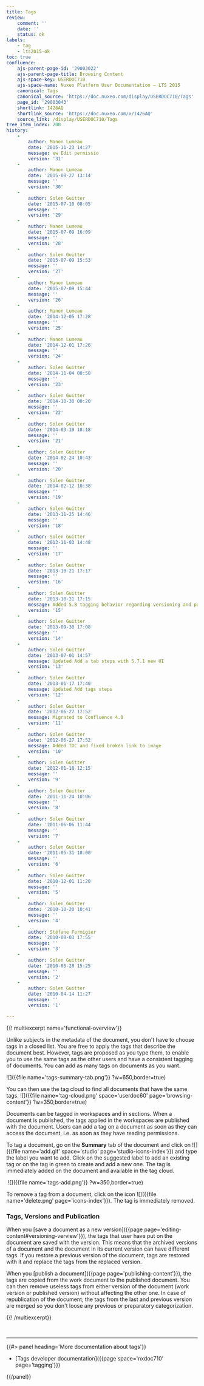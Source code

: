 ```yaml
---
title: Tags
review:
    comment: ''
    date: ''
    status: ok
labels:
    - tag
    - lts2015-ok
toc: true
confluence:
    ajs-parent-page-id: '29003022'
    ajs-parent-page-title: Browsing Content
    ajs-space-key: USERDOC710
    ajs-space-name: Nuxeo Platform User Documentation — LTS 2015
    canonical: Tags
    canonical_source: 'https://doc.nuxeo.com/display/USERDOC710/Tags'
    page_id: '29003043'
    shortlink: I426AQ
    shortlink_source: 'https://doc.nuxeo.com/x/I426AQ'
    source_link: /display/USERDOC710/Tags
tree_item_index: 200
history:
    -
        author: Manon Lumeau
        date: '2015-11-23 14:27'
        message: ew Edit permissio
        version: '31'
    -
        author: Manon Lumeau
        date: '2015-08-27 13:14'
        message: ''
        version: '30'
    -
        author: Solen Guitter
        date: '2015-07-10 08:05'
        message: ''
        version: '29'
    -
        author: Manon Lumeau
        date: '2015-07-09 16:09'
        message: ''
        version: '28'
    -
        author: Solen Guitter
        date: '2015-07-09 15:53'
        message: ''
        version: '27'
    -
        author: Manon Lumeau
        date: '2015-07-09 15:44'
        message: ''
        version: '26'
    -
        author: Manon Lumeau
        date: '2014-12-05 17:28'
        message: ''
        version: '25'
    -
        author: Manon Lumeau
        date: '2014-12-01 17:26'
        message: ''
        version: '24'
    -
        author: Solen Guitter
        date: '2014-11-04 00:58'
        message: ''
        version: '23'
    -
        author: Solen Guitter
        date: '2014-10-30 00:20'
        message: ''
        version: '22'
    -
        author: Solen Guitter
        date: '2014-03-10 18:18'
        message: ''
        version: '21'
    -
        author: Solen Guitter
        date: '2014-02-24 10:43'
        message: ''
        version: '20'
    -
        author: Solen Guitter
        date: '2014-02-12 10:38'
        message: ''
        version: '19'
    -
        author: Solen Guitter
        date: '2013-11-25 14:46'
        message: ''
        version: '18'
    -
        author: Solen Guitter
        date: '2013-11-03 14:48'
        message: ''
        version: '17'
    -
        author: Solen Guitter
        date: '2013-10-21 17:17'
        message: ''
        version: '16'
    -
        author: Solen Guitter
        date: '2013-10-21 17:15'
        message: Added 5.8 tagging behavior regarding versioning and publication
        version: '15'
    -
        author: Solen Guitter
        date: '2013-09-30 17:08'
        message: ''
        version: '14'
    -
        author: Solen Guitter
        date: '2013-07-01 14:57'
        message: Updated Add a tab steps with 5.7.1 new UI
        version: '13'
    -
        author: Solen Guitter
        date: '2013-01-17 17:40'
        message: Updated Add tags steps
        version: '12'
    -
        author: Solen Guitter
        date: '2012-06-27 17:52'
        message: Migrated to Confluence 4.0
        version: '11'
    -
        author: Solen Guitter
        date: '2012-06-27 17:52'
        message: Added TOC and fixed broken link to image
        version: '10'
    -
        author: Solen Guitter
        date: '2012-01-18 12:15'
        message: ''
        version: '9'
    -
        author: Solen Guitter
        date: '2011-11-24 10:06'
        message: ''
        version: '8'
    -
        author: Solen Guitter
        date: '2011-06-06 11:44'
        message: ''
        version: '7'
    -
        author: Solen Guitter
        date: '2011-05-31 18:00'
        message: ''
        version: '6'
    -
        author: Solen Guitter
        date: '2010-12-01 11:20'
        message: ''
        version: '5'
    -
        author: Solen Guitter
        date: '2010-10-20 10:41'
        message: ''
        version: '4'
    -
        author: Stéfane Fermigier
        date: '2010-08-03 17:55'
        message: ''
        version: '3'
    -
        author: Solen Guitter
        date: '2010-05-28 15:25'
        message: ''
        version: '2'
    -
        author: Solen Guitter
        date: '2010-04-14 11:27'
        message: ''
        version: '1'

---
```

{{! multiexcerpt name='functional-overview'}}

Unlike subjects in the metadata of the document, you don't have to choose tags in a closed list. You are free to apply the tags that describe the document best. However, tags are proposed as you type them, to enable you to use the same tags as the other users and have a consistent tagging of documents.&nbsp;You can add as many tags on documents as you want.

![]({{file name='tags-summary-tab.png'}} ?w=650,border=true)

You can then use the tag cloud to find all documents that have the same tags.
![]({{file name='tag-cloud.png' space='userdoc60' page='browsing-content'}} ?w=350,border=true)

Documents can be tagged in workspaces and in sections. When a document is published, the tags applied in the workspaces are published with the document. Users can add a tag on a document as soon as they can access the document, i.e. as soon as they have reading permissions.

To tag a document, go on the&nbsp;**Summary**&nbsp;tab of the document and click on&nbsp;![]({{file name='add.gif' space='studio' page='studio-icons-index'}})&nbsp;and type the label you want to add.&nbsp;Click on the suggested label to add an existing tag or on the tag in green&nbsp;to create and add a new one.&nbsp;The tag is immediately added on the document and available in the tag cloud.

&nbsp;![]({{file name='tags-add.png'}} ?w=350,border=true)

To remove a tag from a document, click on the icon&nbsp;![]({{file name='delete.png' page='icons-index'}}).&nbsp;The tag is immediately removed.

### Tags, Versions and Publication

When you&nbsp;[save a document as a new version]({{page page='editing-content#versioning-verview'}}), the tags that user have put on the document are saved with the version. This means that the archived versions of a document and the document in its current version can have different tags. If you restore a previous version of the document, tags are restored with it and replace the tags from the replaced version.

When you&nbsp;[publish a document]({{page page='publishing-content'}}), the tags are copied from the work document to the published document. You can then remove useless tags from either version of the document (work version or published version) without affecting the other one. In case of republication of the document, the tags from the last and previous version are merged so you don't loose any previous or preparatory categorization.

{{! /multiexcerpt}}

&nbsp;

* * *

<div class="row" data-equalizer data-equalize-on="medium"><div class="column medium-6">{{#> panel heading='More documentation about tags'}}

*   [Tags developer documentation]({{page space='nxdoc710' page='tagging'}})

{{/panel}}</div><div class="column medium-6">

&nbsp;

</div></div>
